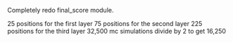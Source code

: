 Completely redo final_score module.

25 positions for the first layer
75 positions for the second layer
225 positions for the third layer
32,500 mc simulations
divide by 2 to get 16,250

